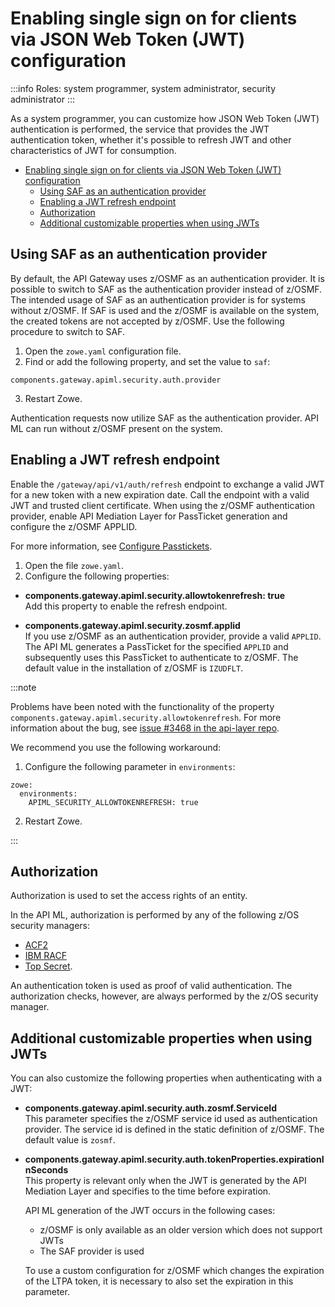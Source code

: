 # Enabling single sign on for clients via JSON Web Token (JWT) configuration 

:::info Roles: system programmer, system administrator, security administrator
:::

As a system programmer, you can customize how JSON Web Token (JWT) authentication is performed, the service that provides the JWT authentication token, whether it's possible to refresh JWT and other characteristics of JWT for consumption. 

- [Enabling single sign on for clients via JSON Web Token (JWT) configuration](#enabling-single-sign-on-for-clients-via-json-web-token-jwt-configuration)
  - [Using SAF as an authentication provider](#using-saf-as-an-authentication-provider)
  - [Enabling a JWT refresh endpoint](#enabling-a-jwt-refresh-endpoint)
  - [Authorization](#authorization)
  - [Additional customizable properties when using JWTs](#additional-customizable-properties-when-using-jwts)

## Using SAF as an authentication provider

By default, the API Gateway uses z/OSMF as an authentication provider. It is possible to switch to SAF as the authentication
provider instead of z/OSMF. The intended usage of SAF as an authentication provider is for systems without z/OSMF.
If SAF is used and the z/OSMF is available on the system, the created tokens are not accepted by z/OSMF. Use
the following procedure to switch to SAF. 
     
1. Open the `zowe.yaml` configuration file.
2. Find or add the following property, and set the value to `saf`:
```
components.gateway.apiml.security.auth.provider
```
3. Restart Zowe.

Authentication requests now utilize SAF as the authentication provider. API ML can run without z/OSMF present on the system. 

## Enabling a JWT refresh endpoint

Enable the `/gateway/api/v1/auth/refresh` endpoint to exchange a valid JWT for a new token with a new expiration date. Call the endpoint with a valid JWT and trusted client certificate. When using the z/OSMF authentication provider, enable API Mediation Layer for PassTicket generation and configure the z/OSMF APPLID. 

For more information, see [Configure Passtickets](configuration-extender-passtickets.md).

1. Open the file `zowe.yaml`.
2. Configure the following properties:

  * **components.gateway.apiml.security.allowtokenrefresh: true**  
  Add this property to enable the refresh endpoint.

  * **components.gateway.apiml.security.zosmf.applid**  
  If you use z/OSMF as an authentication provider, provide a valid `APPLID`. The API ML generates a PassTicket for the specified `APPLID` and subsequently uses this PassTicket to authenticate to z/OSMF. The default value in the installation of z/OSMF is `IZUDFLT`.

:::note

Problems have been noted with the functionality of the property `components.gateway.apiml.security.allowtokenrefresh`. For more information about the bug, see [issue #3468 in the api-layer repo](https://github.com/zowe/api-layer/issues/3468). 

We recommend you use the following workaround:

1. Configure the following parameter in `environments`:

  ```
  zowe:
    environments:
      APIML_SECURITY_ALLOWTOKENREFRESH: true 
  ```

2. Restart Zowe.
   
:::

## Authorization

Authorization is used to set the access rights of an entity.

In the API ML, authorization is performed by any of the following z/OS security managers:
* [ACF2](https://www.broadcom.com/products/mainframe/identity-access/acf2)
* [IBM RACF](https://www.ibm.com/support/knowledgecenter/zosbasics/com.ibm.zos.zsecurity/zsecc_042.htm)
* [Top Secret](https://www.broadcom.com/products/mainframe/identity-access/top-secret). 

An authentication token is used as proof of valid authentication. The authorization checks, however, are always performed by the z/OS security manager.

## Additional customizable properties when using JWTs

You can also customize the following properties when authenticating with a JWT:

* **components.gateway.apiml.security.auth.zosmf.ServiceId**  
    This parameter specifies the z/OSMF service id used as authentication provider. The service id is defined in the static definition of z/OSMF. The default value is `zosmf`.

* **components.gateway.apiml.security.auth.tokenProperties.expirationInSeconds**  
    This property is relevant only when the JWT is generated by the API Mediation Layer and specifies to the time before expiration.

    API ML generation of the JWT occurs in the following cases:

    * z/OSMF is only available as an older version which does not support JWTs  
    * The SAF provider is used

    To use a custom configuration for z/OSMF which changes the expiration of the LTPA token, it is necessary to also set the expiration in this parameter.
    


